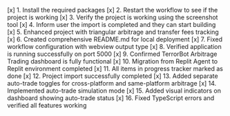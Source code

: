 [x] 1. Install the required packages
[x] 2. Restart the workflow to see if the project is working
[x] 3. Verify the project is working using the screenshot tool
[x] 4. Inform user the import is completed and they can start building
[x] 5. Enhanced project with triangular arbitrage and transfer fees tracking
[x] 6. Created comprehensive README.md for local deployment
[x] 7. Fixed workflow configuration with webview output type
[x] 8. Verified application is running successfully on port 5000
[x] 9. Confirmed TerrorBot Arbitrage Trading dashboard is fully functional
[x] 10. Migration from Replit Agent to Replit environment completed
[x] 11. All items in progress tracker marked as done
[x] 12. Project import successfully completed
[x] 13. Added separate auto-trade toggles for cross-platform and same-platform arbitrage
[x] 14. Implemented auto-trade simulation mode
[x] 15. Added visual indicators on dashboard showing auto-trade status
[x] 16. Fixed TypeScript errors and verified all features working
